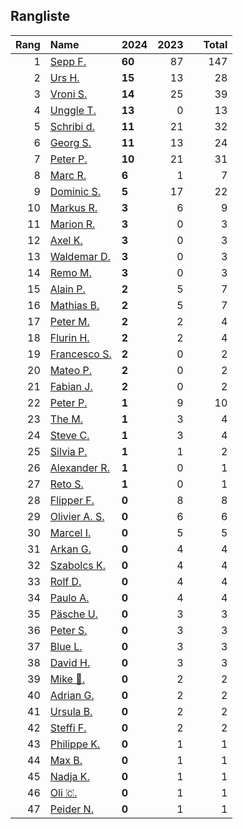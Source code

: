 ## Rangliste

|   Rang | Name                                                       | 2024   |   2023 |    |   Total |
|-------:|:-----------------------------------------------------------|:-------|-------:|:---|--------:|
|      1 | [Sepp F.](https://www.strava.com/athletes/16756310)        | **60** |     87 |    |     147 |
|      2 | [Urs H.](https://www.strava.com/athletes/372431)           | **15** |     13 |    |      28 |
|      3 | [Vroni S.](https://www.strava.com/athletes/29514203)       | **14** |     25 |    |      39 |
|      4 | [Unggle T.](https://www.strava.com/athletes/22347544)      | **13** |      0 |    |      13 |
|      5 | [Schribi d.](https://www.strava.com/athletes/11422737)     | **11** |     21 |    |      32 |
|      6 | [Georg S.](https://www.strava.com/athletes/916353)         | **11** |     13 |    |      24 |
|      7 | [Peter P.](https://www.strava.com/athletes/25457664)       | **10** |     21 |    |      31 |
|      8 | [Marc R.](https://www.strava.com/athletes/58984045)        | **6**  |      1 |    |       7 |
|      9 | [Dominic S.](https://www.strava.com/athletes/55489726)     | **5**  |     17 |    |      22 |
|     10 | [Markus R.](https://www.strava.com/athletes/4722924)       | **3**  |      6 |    |       9 |
|     11 | [Marion R.](https://www.strava.com/athletes/26731457)      | **3**  |      0 |    |       3 |
|     12 | [Axel K.](https://www.strava.com/athletes/59300995)        | **3**  |      0 |    |       3 |
|     13 | [Waldemar D.](https://www.strava.com/athletes/7070994)     | **3**  |      0 |    |       3 |
|     14 | [Remo M.](https://www.strava.com/athletes/10098982)        | **3**  |      0 |    |       3 |
|     15 | [Alain P.](https://www.strava.com/athletes/3430605)        | **2**  |      5 |    |       7 |
|     16 | [Mathias B.](https://www.strava.com/athletes/49060784)     | **2**  |      5 |    |       7 |
|     17 | [Peter M.](https://www.strava.com/athletes/14946812)       | **2**  |      2 |    |       4 |
|     18 | [Flurin H.](https://www.strava.com/athletes/60467988)      | **2**  |      2 |    |       4 |
|     19 | [Francesco S.](https://www.strava.com/athletes/12378132)   | **2**  |      0 |    |       2 |
|     20 | [Mateo P.](https://www.strava.com/athletes/8923478)        | **2**  |      0 |    |       2 |
|     21 | [Fabian J.](https://www.strava.com/athletes/3980614)       | **2**  |      0 |    |       2 |
|     22 | [Peter P.](https://www.strava.com/athletes/57591751)       | **1**  |      9 |    |      10 |
|     23 | [The M.](https://www.strava.com/athletes/6200327)          | **1**  |      3 |    |       4 |
|     24 | [Steve C.](https://www.strava.com/athletes/15992918)       | **1**  |      3 |    |       4 |
|     25 | [Silvia P.](https://www.strava.com/athletes/14573315)      | **1**  |      1 |    |       2 |
|     26 | [Alexander R.](https://www.strava.com/athletes/5329940)    | **1**  |      0 |    |       1 |
|     27 | [Reto S.](https://www.strava.com/athletes/9681288)         | **1**  |      0 |    |       1 |
|     28 | [Flipper F.](https://www.strava.com/athletes/42768485)     | **0**  |      8 |    |       8 |
|     29 | [Olivier A.  S.](https://www.strava.com/athletes/28727279) | **0**  |      6 |    |       6 |
|     30 | [Marcel I.](https://www.strava.com/athletes/7534298)       | **0**  |      5 |    |       5 |
|     31 | [Arkan G.](https://www.strava.com/athletes/8800165)        | **0**  |      4 |    |       4 |
|     32 | [Szabolcs K.](https://www.strava.com/athletes/14460104)    | **0**  |      4 |    |       4 |
|     33 | [Rolf D.](https://www.strava.com/athletes/18050383)        | **0**  |      4 |    |       4 |
|     34 | [Paulo A.](https://www.strava.com/athletes/21995947)       | **0**  |      4 |    |       4 |
|     35 | [Päsche U.](https://www.strava.com/athletes/28885166)      | **0**  |      3 |    |       3 |
|     36 | [Peter S.](https://www.strava.com/athletes/8718070)        | **0**  |      3 |    |       3 |
|     37 | [Blue L.](https://www.strava.com/athletes/84269972)        | **0**  |      3 |    |       3 |
|     38 | [David H.](https://www.strava.com/athletes/2116373)        | **0**  |      3 |    |       3 |
|     39 | [Mike 🎲.](https://www.strava.com/athletes/6991554)         | **0**  |      2 |    |       2 |
|     40 | [Adrian G.](https://www.strava.com/athletes/18926488)      | **0**  |      2 |    |       2 |
|     41 | [Ursula B.](https://www.strava.com/athletes/7692435)       | **0**  |      2 |    |       2 |
|     42 | [Steffi  F.](https://www.strava.com/athletes/96508304)     | **0**  |      2 |    |       2 |
|     43 | [Philippe K.](https://www.strava.com/athletes/10843886)    | **0**  |      1 |    |       1 |
|     44 | [Max B.](https://www.strava.com/athletes/24834013)         | **0**  |      1 |    |       1 |
|     45 | [Nadja K.](https://www.strava.com/athletes/16030256)       | **0**  |      1 |    |       1 |
|     46 | [Oli 🇨.](https://www.strava.com/athletes/31956795)         | **0**  |      1 |    |       1 |
|     47 | [Peider N.](https://www.strava.com/athletes/22440929)      | **0**  |      1 |    |       1 |